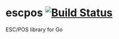# escpos [![Build Status](https://travis-ci.org/bamarni/escpos.svg?branch=master)](https://travis-ci.org/bamarni/escpos)

ESC/POS library for Go
